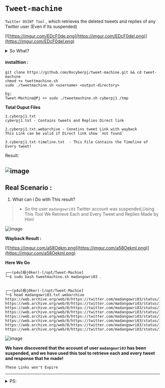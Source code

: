   # `Tweet-machine`
  
  
   `Twitter OSINT Tool` ,  which retrieves the deleted tweets and replies of any Twitter user (Even if Its suspended) 
          
 
 [![https://imgur.com/EDcF0de.png](https://imgur.com/EDcF0del.png)](https://imgur.com/EDcF0del.png)
 
 <details><summary>So What?</summary>
 <b>we can retrieve all tweets and replies (even if the account has been suspended) ,Using This Tool!</b>
 </details>
 
#### installtion :

```
git clone https://github.com/0xcyberpj/tweet-machine.git && cd tweet-machine
chmod +x twettmachine.sh
sudo ./tweetmachine.sh <username> <output-directory>

Eg:
Tweet-Machine@Pj >> sudo ./tweetmachine.sh cyberpj1 /tmp 
```
 
**Total Ouput Files**

```
1.cyberpj1.txt  
cyberpj1.txt - Contains tweets and Replies Direct link

2.cyberpj1.txt.webarchive - Conatins tweet Link with wayback 
This Link can be valid if Direct link show `not found`

3.cyberpj1.txt-timeline.txt  - This File Contains the Timeline of Every tweet!
```

Result: 

![image](https://user-images.githubusercontent.com/72292872/151848632-e56996fa-8e2d-439e-9abd-a5de8f27628f.png)
----

## Real Scenario : 

1. What can i Do with This result?

> - So the user  `madangowri03` Twitter account was suspended,Using This Tool We Retrieve Each and Every Tweet and Replies Made by Him!

![image](https://user-images.githubusercontent.com/72292872/151909602-60d1e4b4-b356-4713-87fb-bd67038dd7b5.png)

**Wayback Result :**

[![https://imgur.com/a58Oekm.png](https://imgur.com/a58Oekml.png)](https://imgur.com/a58Oekml.png)

**Here We Go**
```
┌──(p4ul㉿j0ker)-[/opt/Tweet-Machie]
└─$ sudo bash tweetmachine.sh madangowri03 . 


┌──(p4ul㉿j0ker)-[/opt/Tweet-Machie]
└─$ head madangowri03.txt.webarchive
https://web.archive.org/web/0/https://twitter.com/madangowri03/status/1385829419093151744
https://web.archive.org/web/0/https://twitter.com/madangowri03/status/1385829654754304000
https://web.archive.org/web/0/https://twitter.com/madangowri03/status/1385864438058676234
https://web.archive.org/web/0/https://twitter.com/madangowri03/status/1385864505385578498
https://web.archive.org/web/0/https://twitter.com/madangowri03/status/1385864553888583683
https://web.archive.org/web/0/https://twitter.com/madangowri03/status/1386013567871164416
https://web.archive.org/web/0/https://twitter.com/madangowri03/status/1386177747697868804
https://web.archive.org/web/0/https://twitter.com/madangowri03/status/1386178947692457984
```
![image](https://user-images.githubusercontent.com/72292872/151910703-bf5a6fe3-dce3-4729-82bd-2734d51afa97.png)

**We have discovered that the account of user `madangowri03` has been suspended, and we have used this tool to retrieve each and every tweet and response that he made!**

`These Links won't Expire`

----
<details><summary>PS:</summary>
 Even if You dont know the Username you  can simple type `madangowri` , it will fetch all the past and current twitter profile links

>It Can Be Used in CTFs and SOCMINT 
  
Thank You 
</details>
